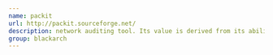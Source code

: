 ```yaml
---
name: packit
url: http://packit.sourceforge.net/
description: network auditing tool. Its value is derived from its ability to customize, inject, monitor, and manipulate IP traffic. URL : http://packit.sourceforge.net/ Groups : blackarch blackarch-networking
group: blackarch
---
```

